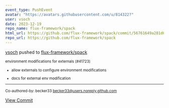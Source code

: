 ```yaml
---
event_type: PushEvent
avatar: "https://avatars.githubusercontent.com/u/814322?"
user: vsoch
date: 2023-12-19
repo_name: flux-framework/spack
html_url: https://github.com/flux-framework/spack/commit/56761649a281d6281b82c9da5902edd2d5771279
repo_url: https://github.com/flux-framework/spack
---
```


<a href='https://github.com/vsoch' target='_blank'>vsoch</a> pushed to <a href='https://github.com/flux-framework/spack' target='_blank'>flux-framework/spack</a>

<small>environment modifications for externals (#41723)

* allow externals to configure environment modifications

* docs for external env modification

---------

Co-authored-by: becker33 <becker33@users.noreply.github.com></small>

<a href='https://github.com/flux-framework/spack/commit/56761649a281d6281b82c9da5902edd2d5771279' target='_blank'>View Commit</a>